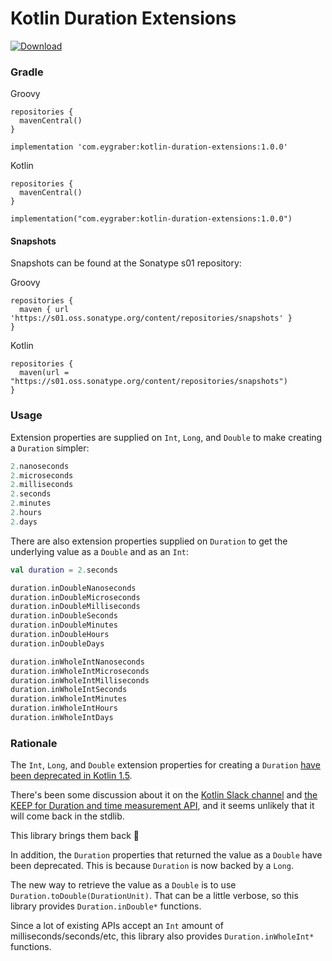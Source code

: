 # Kotlin Duration Extensions

[![Download](https://img.shields.io/maven-central/v/com.eygraber/kotlin-duration-extensions/1.0.0)](https://search.maven.org/artifact/com.eygraber/kotlin-duration-extensions)

### Gradle

Groovy
```
repositories {
  mavenCentral()
}

implementation 'com.eygraber:kotlin-duration-extensions:1.0.0'
```

Kotlin
```
repositories {
  mavenCentral()
}

implementation("com.eygraber:kotlin-duration-extensions:1.0.0")
```

#### Snapshots

Snapshots can be found at the Sonatype s01 repository:

Groovy
```
repositories {
  maven { url 'https://s01.oss.sonatype.org/content/repositories/snapshots' }
}
```

Kotlin
```
repositories {
  maven(url = "https://s01.oss.sonatype.org/content/repositories/snapshots")
}
```

### Usage

Extension properties are supplied on `Int`, `Long`, and `Double` to make creating a `Duration` simpler:

```kotlin
2.nanoseconds
2.microseconds
2.milliseconds
2.seconds
2.minutes
2.hours
2.days
```

There are also extension properties supplied on `Duration` to get the underlying value as a `Double` and as an `Int`:

```kotlin
val duration = 2.seconds

duration.inDoubleNanoseconds
duration.inDoubleMicroseconds
duration.inDoubleMilliseconds
duration.inDoubleSeconds
duration.inDoubleMinutes
duration.inDoubleHours
duration.inDoubleDays

duration.inWholeIntNanoseconds
duration.inWholeIntMicroseconds
duration.inWholeIntMilliseconds
duration.inWholeIntSeconds
duration.inWholeIntMinutes
duration.inWholeIntHours
duration.inWholeIntDays
```

### Rationale

The `Int`, `Long`, and `Double` extension properties for creating a `Duration` [have been deprecated in Kotlin 1.5](https://blog.jetbrains.com/kotlin/2021/04/kotlin-1-5-0-rc-released/#duration-api-changes).

There's been some discussion about it on the [Kotlin Slack channel](https://kotlinlang.slack.com/archives/C0922A726/p1618965104032100) and [the KEEP for Duration and time measurement API](https://github.com/Kotlin/KEEP/issues/190#issuecomment-778821179), and it seems unlikely that it will come back in the stdlib.

This library brings them back 🎉

In addition, the `Duration` properties that returned the value as a `Double` have been deprecated.  This is because `Duration` is now backed by a `Long`.

The new way to retrieve the value as a `Double` is to use `Duration.toDouble(DurationUnit)`. That can be a little verbose, so this library provides `Duration.inDouble*` functions.

Since a lot of existing APIs accept an `Int` amount of milliseconds/seconds/etc, this library also provides `Duration.inWholeInt*` functions.
